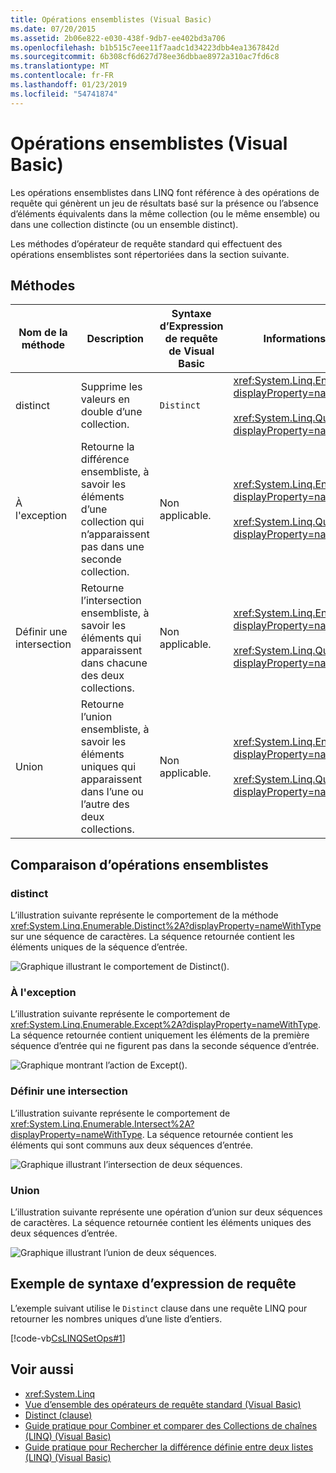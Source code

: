 ```yaml
---
title: Opérations ensemblistes (Visual Basic)
ms.date: 07/20/2015
ms.assetid: 2b06e822-e030-438f-9db7-ee402bd3a706
ms.openlocfilehash: b1b515c7eee11f7aadc1d34223dbb4ea1367842d
ms.sourcegitcommit: 6b308cf6d627d78ee36dbbae8972a310ac7fd6c8
ms.translationtype: MT
ms.contentlocale: fr-FR
ms.lasthandoff: 01/23/2019
ms.locfileid: "54741874"
---
```

# <a name="set-operations-visual-basic"></a>Opérations ensemblistes (Visual Basic)
Les opérations ensemblistes dans LINQ font référence à des opérations de requête qui génèrent un jeu de résultats basé sur la présence ou l’absence d’éléments équivalents dans la même collection (ou le même ensemble) ou dans une collection distincte (ou un ensemble distinct).  
  
 Les méthodes d’opérateur de requête standard qui effectuent des opérations ensemblistes sont répertoriées dans la section suivante.  
  
## <a name="methods"></a>Méthodes  
  
|Nom de la méthode|Description|Syntaxe d’Expression de requête de Visual Basic|Informations complémentaires|  
|-----------------|-----------------|------------------------------------------|----------------------|  
|distinct|Supprime les valeurs en double d’une collection.|`Distinct`|<xref:System.Linq.Enumerable.Distinct%2A?displayProperty=nameWithType><br /><br /> <xref:System.Linq.Queryable.Distinct%2A?displayProperty=nameWithType>|  
|À l'exception|Retourne la différence ensembliste, à savoir les éléments d’une collection qui n’apparaissent pas dans une seconde collection.|Non applicable.|<xref:System.Linq.Enumerable.Except%2A?displayProperty=nameWithType><br /><br /> <xref:System.Linq.Queryable.Except%2A?displayProperty=nameWithType>|  
|Définir une intersection|Retourne l’intersection ensembliste, à savoir les éléments qui apparaissent dans chacune des deux collections.|Non applicable.|<xref:System.Linq.Enumerable.Intersect%2A?displayProperty=nameWithType><br /><br /> <xref:System.Linq.Queryable.Intersect%2A?displayProperty=nameWithType>|  
|Union|Retourne l’union ensembliste, à savoir les éléments uniques qui apparaissent dans l’une ou l’autre des deux collections.|Non applicable.|<xref:System.Linq.Enumerable.Union%2A?displayProperty=nameWithType><br /><br /> <xref:System.Linq.Queryable.Union%2A?displayProperty=nameWithType>|  
  
## <a name="comparison-of-set-operations"></a>Comparaison d’opérations ensemblistes  
  
### <a name="distinct"></a>distinct  
 L’illustration suivante représente le comportement de la méthode <xref:System.Linq.Enumerable.Distinct%2A?displayProperty=nameWithType> sur une séquence de caractères. La séquence retournée contient les éléments uniques de la séquence d’entrée.  
  
 ![Graphique illustrant le comportement de Distinct&#40;&#41;.](../../../../csharp/programming-guide/concepts/linq/media/distinct.png "Distinct")  
  
### <a name="except"></a>À l'exception  
 L’illustration suivante représente le comportement de <xref:System.Linq.Enumerable.Except%2A?displayProperty=nameWithType>. La séquence retournée contient uniquement les éléments de la première séquence d’entrée qui ne figurent pas dans la seconde séquence d’entrée.  
  
 ![Graphique montrant l’action de Except&#40;&#41;.](../../../../csharp/programming-guide/concepts/linq/media/except.png "Except")  
  
### <a name="intersect"></a>Définir une intersection  
 L’illustration suivante représente le comportement de <xref:System.Linq.Enumerable.Intersect%2A?displayProperty=nameWithType>. La séquence retournée contient les éléments qui sont communs aux deux séquences d’entrée.  
  
 ![Graphique illustrant l’intersection de deux séquences.](../../../../csharp/programming-guide/concepts/linq/media/intersect.png "Intersect")  
  
### <a name="union"></a>Union  
 L’illustration suivante représente une opération d’union sur deux séquences de caractères. La séquence retournée contient les éléments uniques des deux séquences d’entrée.  
  
 ![Graphique illustrant l’union de deux séquences.](../../../../csharp/programming-guide/concepts/linq/media/union.png "Union")  
  
## <a name="query-expression-syntax-example"></a>Exemple de syntaxe d’expression de requête  
 L’exemple suivant utilise le `Distinct` clause dans une requête LINQ pour retourner les nombres uniques d’une liste d’entiers.  
  
 [!code-vb[CsLINQSetOps#1](../../../../visual-basic/programming-guide/concepts/linq/codesnippet/VisualBasic/set-operations_1.vb)]  
  
## <a name="see-also"></a>Voir aussi
- <xref:System.Linq>
- [Vue d’ensemble des opérateurs de requête standard (Visual Basic)](../../../../visual-basic/programming-guide/concepts/linq/standard-query-operators-overview.md)
- [Distinct (clause)](../../../../visual-basic/language-reference/queries/distinct-clause.md)
- [Guide pratique pour Combiner et comparer des Collections de chaînes (LINQ) (Visual Basic)](../../../../visual-basic/programming-guide/concepts/linq/how-to-combine-and-compare-string-collections-linq.md)
- [Guide pratique pour Rechercher la différence définie entre deux listes (LINQ) (Visual Basic)](../../../../visual-basic/programming-guide/concepts/linq/how-to-find-the-set-difference-between-two-lists-linq.md)
